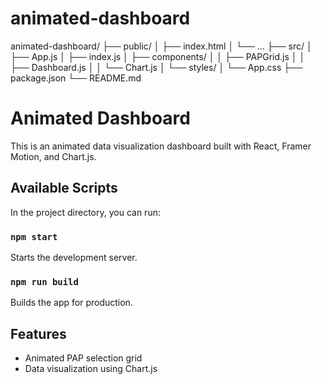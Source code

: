 # animated-dashboard

animated-dashboard/
├── public/
│   ├── index.html
│   └── ...
├── src/
│   ├── App.js
│   ├── index.js
│   ├── components/
│   │   ├── PAPGrid.js
│   │   ├── Dashboard.js
│   │   └── Chart.js
│   └── styles/
│       └── App.css
├── package.json
└── README.md

# Animated Dashboard

This is an animated data visualization dashboard built with React, Framer Motion, and Chart.js.

## Available Scripts

In the project directory, you can run:

### `npm start`
Starts the development server.

### `npm run build`
Builds the app for production.

## Features
- Animated PAP selection grid
- Data visualization using Chart.js
